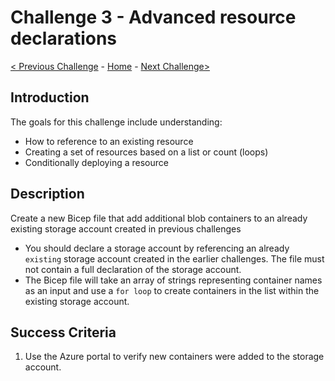 # Challenge 3 - Advanced resource declarations

[< Previous Challenge](./Bicep-Challenge-02.md) - [Home](../README.md) - [Next Challenge>](./Bicep-Challenge-04.md)

## Introduction

The goals for this challenge include understanding:
 - How to reference to an existing resource
 - Creating a set of resources based on a list or count (loops)
 - Conditionally deploying a resource

## Description
Create a new Bicep file that add additional blob containers to an already existing storage account created in previous challenges

+ You should declare a storage account by referencing an already `existing` storage account created in the earlier challenges. The file must not contain a full declaration of the storage account.
+ The Bicep file will take an array of strings representing container names as an input and use a `for loop` to create containers in the list within the existing storage account.

## Success Criteria

1. Use the Azure portal to verify new containers were added to the storage account.

